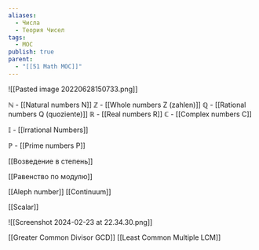```yaml
---
aliases:
  - Числа
  - Теория Чисел
tags:
  - MOC
publish: true
parent:
  - "[[51 Math MOC]]"
---
```

![[Pasted image 20220628150733.png]]


$\mathbb{N}$ - [[Natural numbers N]]
$\mathbb{Z}$ - [[Whole numbers Z (zahlen)]]
$\mathbb{Q}$ - [[Rational numbers Q (quoziente)]]
$\mathbb{R}$ - [[Real numbers R]]
$\mathbb{C}$ - [[Complex numbers C]]

$\mathbb{I}$ - [[Irrational Numbers]]

$\mathbb{P}$ - [[Prime numbers P]]

[[Возведение в степень]]

[[Равенство по модулю]]

[[Aleph number]]
[[Continuum]]

[[Scalar]]

![[Screenshot 2024-02-23 at 22.34.30.png]]


[[Greater Common Divisor GCD]]
[[Least Common Multiple LCM]]